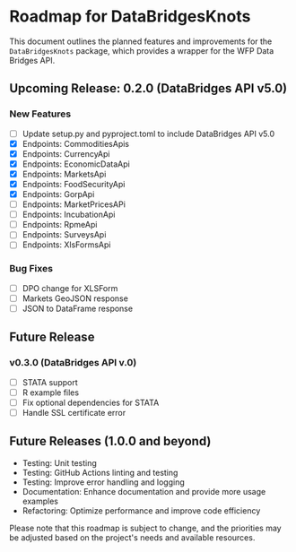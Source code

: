 # Roadmap for DataBridgesKnots

This document outlines the planned features and improvements for the `DataBridgesKnots` package, which provides a wrapper for the WFP Data Bridges API.

## Upcoming Release: 0.2.0 (DataBridges API v5.0)

### New Features
- [ ] Update setup.py and pyproject.toml to include DataBridges API v5.0
- [X] Endpoints: CommoditiesApis
- [X] Endpoints: CurrencyApi
- [X] Endpoints: EconomicDataApi
- [X] Endpoints: MarketsApi
- [X] Endpoints: FoodSecurityApi
- [X] Endpoints: GorpApi
- [ ] Endpoints: MarketPricesAPi
- [ ] Endpoints: IncubationApi
- [ ] Endpoints: RpmeApi
- [ ] Endpoints: SurveysApi
- [ ] Endpoints: XlsFormsApi

### Bug Fixes
- [ ] DPO change for XLSForm
- [ ] Markets GeoJSON response
- [ ] JSON to DataFrame response

## Future Release
### v0.3.0 (DataBridges API v.0)
- [ ] STATA support
- [ ] R example files
- [ ] Fix optional dependencies for STATA
- [ ] Handle SSL certificate error

## Future Releases (1.0.0 and beyond)
- Testing: Unit testing
- Testing: GitHub Actions linting and testing
- Testing: Improve error handling and logging
- Documentation: Enhance documentation and provide more usage examples
- Refactoring: Optimize performance and improve code efficiency

Please note that this roadmap is subject to change, and the priorities may be adjusted based on the project's needs and available resources.
